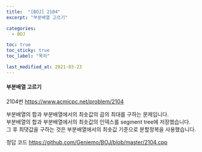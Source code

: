 ```yaml
---
title:  "[BOJ] 2104"
excerpt: "부분배열 고르기"

categories:
  - BOJ

toc: true
toc_sticky: true
toc_label: "목차"

last_modified_at: 2021-03-23
---
```


#### 부분배열 고르기

2104번 <https://www.acmicpc.net/problem/2104>

부분배열의 합과 부분배열에서의 최솟값의 곱의 최대를 구하는 문제입니다.<br>
부분배열의 합과 부분배열에서의 최솟값의 인덱스를 segment tree에 저장했습니다.<br>
그 후 최댓값을 구하는 것은 부분배열에서의 최솟값 기준으로 분할정복을 사용했습니다.

정답 코드 <https://github.com/Geniemo/BOJ/blob/master/2104.cpp>